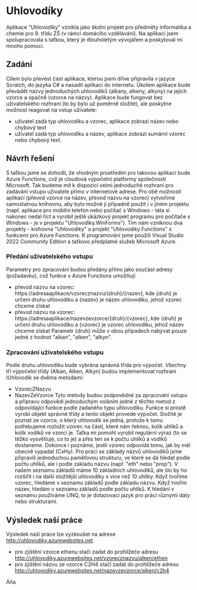 # Uhlovodíky
Aplikace "Uhlovodíky" vznikla jako školní projekt pro předměty informatika a chemie pro 9. třídu ZŠ (v rámci domácího vzdělávání). Na aplikaci jsem spolupracovala s taťkou, který je dlouholetým vývojářem a poskytoval mi mnoho pomoci.

## Zadání
Cílem bylo převést část aplikace, kterou jsem dříve připravila v jazyce Scratch, do jazyka C# a nasadit aplikaci do internetu. Úkolem aplikace bude převádět názvy jednoduchých uhlovodíků (alkany, alkeny, alkyny) na jejich vzorce a opačně (vzorce na názvy). Aplikace bude fungovat bez uživatelského rozhraní (to by bylo už poměrně složité), ale poskytne možnost reagovat na vstup uživatele:
- uživatel zadá typ uhlovodíku a vzorec, aplikace zobrazí název nebo chybový text
- uživatel zadá typ uhlovodíku a název, aplikace zobrazí sumární vzorec nebo chybový text.

## Návrh řešení
S taťkou jsme se dohodli, že vhodným prostředím pro takovou aplikaci bude Azure Functions, což je cloudová výpočetní platformy společnosti Microsoft. Tak budeme mít k dispozici velmi jednoduché rozhraní pro zadávání vstupu uživatele přímo v internetové adrese.
Pro obě možnosti aplikací (převod vzorce na název, převod názvu na vzorec) vytvoříme samostatnou knihovnu, aby bylo možné ji případně použít i v jiném projektu (např. aplikace pro mobilní telefon nebo počítač s Windows - táta si nakonec nedal říct a vyrobil ještě ukázkový projekt programu pro počítače s Windows - je v projektu "Uhlovodiky.WinForms"). Tím nám vzniknou dva projekty - knihovna "Uhlovodiky" a projekt "Uhlovodiky.Functions" s funkcemi pro Azure Functions.
K programování jsme použili Visual Studio 2022 Community Edition a taťkovo předplatné služeb Microsoft Azure.

### Předání uživatelského vstupu
Parametry pro zpracování budou předány přímo jako součást adresy (požadavku), což funkce v Azure Functions umožňují:
- převod názvu na vzorec: https://adresaaplikace/vzorecznazvu/{druh}/{nazev}, kde {druh} je určení druhu uhlovodíku a {nazev} je název uhlovodíku, jehož vzorec chceme získat
- převod názvu na vzorec: https://adresaaplikace/nazevzevzorce/{druh}/{vzorec}, kde {druh} je určení druhu uhlovodíku a {vzorec} je vzorec uhlovodíku, jehož název chceme získat
Parametr {druh} může v obou případech nabývat pouze jedné z hodnot "alkan", "alken", "alkyn".

### Zpracování uživatelského vstupu
Podle druhu uhlovodíku bude vybrána správná třída pro výpočet. Všechny tři výpočetní třídy (Alkan, Alken, Alkyn) budou implementovat rozhraní IUhlovodik se dvěma metodami:
- VzorecZNazvu
- NazevZeVzorce
Tyto metody budou zodpovědné za zpracování vstupu a přípravu odpovědi jednoduchým voláním jedné z těchto metod z odpovídající funkce podle zadaného typu uhlovodíku. Funkce si prostě vyrobí objekt správné třídy a tento objekt provede výpočet. 
Složité je poznat ze vzorce, o který uhlovodík se jedná, protože k tomu potřebujeme rozložit vzorec na části, které nám řeknou, kolik uhlíků a kolik vodíků ve vzorci je. Taťka mi pomohl vyrobil regulární výraz (to se těžko vysvětluje, co to je) a přes ten se k počtu uhlíků a vodíků dostaneme. Dokonce i poznáme, jestli vzorec odpovídá tomu, jak by měl obecně vypadat (CxHy).
Pro práci se základy názvů uhlovodíků jsme připravili jednoduchou paměťovou strukturu, ve které se dá hledat podle počtu uhlíků, ale i podle základu názvu (např. "eth" nebo "prop"). V našem seznamu základů máme 10 základních uhlovodíků, ale šlo by ho rozšířit i na další složitější uhlovodíky s více než 10 uhlíky. Když tvoříme vzorec, hledáme v seznamu základů podle základu názvu. Když tvořím název, hledám v seznamu základů podle počtu uhlíků. K hledání v seznamu používáme LINQ, to je dotazovací jazyk pro práci různými daty nebo strukturami.

## Výsledek naší práce
Výsledek naší práce lze vyzkoušet na adrese http://uhlovodiky.azurewebsites.net.
- pro zjištění vzorce ethenu stačí zadat do prohlížeče adresu http://uhlovodiky.azurewebsites.net/vzorecznazvu/alken/ethen
- pro zjištění názvu ze vzorce C2H4 stačí zadat do prohlížeče adresu http://uhlovodiky.azurewebsites.net/nazevzevzorce/alken/c2h4

Áňa
